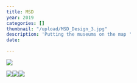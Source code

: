 ```yaml
---
title: MSD
year: 2019
categories: []
thumbnail: "/upload/MSD_Design_3.jpg"
description: 'Putting the museums on the map '
date: 

---
```


![](/upload/MSD_Design_3.jpg)

![](/upload/MSD_Overview_3.jpg)![](/upload/MSD_Design_1.jpg)![](/upload/MSD_Design_2.jpg)